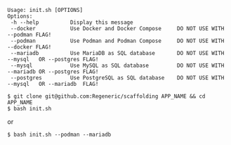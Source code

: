 ```
Usage: init.sh [OPTIONS]
Options:
 -h --help          Display this message
 --docker           Use Docker and Docker Compose     DO NOT USE WITH --podman FLAG!
 --podman           Use Podman and Podman Compose     DO NOT USE WITH --docker FLAG!
 --mariadb          Use MariaDB as SQL database       DO NOT USE WITH --mysql   OR --postgres FLAG!
 --mysql            Use MySQL as SQL database         DO NOT USE WITH --mariadb OR --postgres FLAG!
 --postgres         Use PostgreSQL as SQL database    DO NOT USE WITH --mysql   OR --mariadb  FLAG!
```

`$ git clone git@github.com:Regeneric/scaffolding APP_NAME && cd APP_NAME`  
`$ bash init.sh`

or  

`$ bash init.sh --podman --mariadb`
